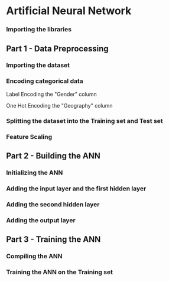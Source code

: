 # Artificial Neural Network

### Importing the libraries

## Part 1 - Data Preprocessing

### Importing the dataset

### Encoding categorical data

Label Encoding the "Gender" column

One Hot Encoding the "Geography" column

### Splitting the dataset into the Training set and Test set

### Feature Scaling

## Part 2 - Building the ANN

### Initializing the ANN

### Adding the input layer and the first hidden layer

### Adding the second hidden layer

### Adding the output layer

## Part 3 - Training the ANN

### Compiling the ANN

### Training the ANN on the Training set

